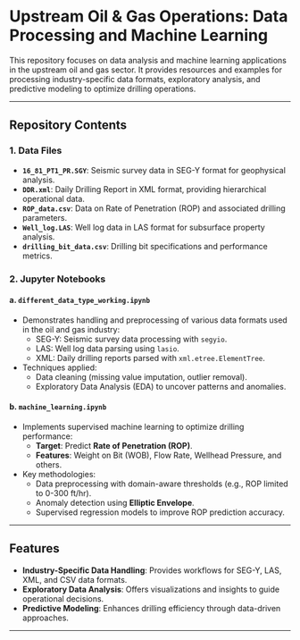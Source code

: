 # Upstream Oil & Gas Operations: Data Processing and Machine Learning

This repository focuses on data analysis and machine learning applications in the upstream oil and gas sector. It provides resources and examples for processing industry-specific data formats, exploratory analysis, and predictive modeling to optimize drilling operations.

---

## Repository Contents

### 1. **Data Files**
- **`16_81_PT1_PR.SGY`**: Seismic survey data in SEG-Y format for geophysical analysis.
- **`DDR.xml`**: Daily Drilling Report in XML format, providing hierarchical operational data.
- **`ROP_data.csv`**: Data on Rate of Penetration (ROP) and associated drilling parameters.
- **`Well_log.LAS`**: Well log data in LAS format for subsurface property analysis.
- **`drilling_bit_data.csv`**: Drilling bit specifications and performance metrics.

### 2. **Jupyter Notebooks**
#### a. **`different_data_type_working.ipynb`**
   - Demonstrates handling and preprocessing of various data formats used in the oil and gas industry:
     - SEG-Y: Seismic survey data processing with `segyio`.
     - LAS: Well log data parsing using `lasio`.
     - XML: Daily drilling reports parsed with `xml.etree.ElementTree`.
   - Techniques applied:
     - Data cleaning (missing value imputation, outlier removal).
     - Exploratory Data Analysis (EDA) to uncover patterns and anomalies.

#### b. **`machine_learning.ipynb`**
   - Implements supervised machine learning to optimize drilling performance:
     - **Target**: Predict **Rate of Penetration (ROP)**.
     - **Features**: Weight on Bit (WOB), Flow Rate, Wellhead Pressure, and others.
   - Key methodologies:
     - Data preprocessing with domain-aware thresholds (e.g., ROP limited to 0-300 ft/hr).
     - Anomaly detection using **Elliptic Envelope**.
     - Supervised regression models to improve ROP prediction accuracy.

---

## Features
- **Industry-Specific Data Handling**: Provides workflows for SEG-Y, LAS, XML, and CSV data formats.
- **Exploratory Data Analysis**: Offers visualizations and insights to guide operational decisions.
- **Predictive Modeling**: Enhances drilling efficiency through data-driven approaches.

---
